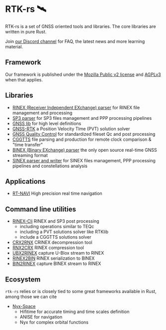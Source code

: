 RTK-rs 🛰️
==========

RTK-rs is a set of GNSS oriented tools and libraries. The core libraries are written in pure Rust.

Join [our Discord channel](https://discord.gg/VwuKPcw6) for FAQ, the latest news and more learning material.

## Framework

Our framework is published under the [Mozilla Public v2 license](https://www.mozilla.org/en-US/MPL/2.0/)
and [AGPLv3](https://www.gnu.org/licenses/agpl-3.0.en.html) when that applies.

## Libraries

- [RINEX (Receiver Independent EXchange) parser](https://github.com/rtk-rs/rinex) for RINEX file management and processing
- [SP3 parser](https://github.com/rtk-rs/sp3) for SP3 files management and PPP processing pipelines 
- [GNSS lib](https://github.com/rtk-rs/gnss) for high level definitions
- [GNSS-RTK](https://github.com/rtk-rs/gnss-rtk) a Position Velocity TIme (PVT) solution solver
- [GNSS Quality Control](https://github.com/rtk-rs/gnss-qc) for standardized fileset Qc and post processing
- [CGGTTS](https://github.com/rtk-rs/cggtts) file parsing and production for remote clock comparison & "time transfer"
- [BINEX (Binary EXchange) parser](https://github.com/rtk-rs/binex) the only open source real-time GNSS streaming format
- [SINEX parser and writer](https://github.com/rtk-rs/sinex) for SINEX files management, PPP processing pipelines and constellations analysis

## Applications

- [RT-NAVI](https://github.com/rtk-rs/rt-navi) High precision real time navigation

## Command line utilities

- [RINEX-Cli](https://github.com/rtk-rs/rinex-cli) RINEX and SP3 post processing
  - including operations similar to TEQc
  - including a PVT solutions solver like RTKlib
  - include a CGGTTS solutions solver
- [CRX2RNX](https://github.com/rtk-rs/crx2rnx) CRINEX decompression tool
- [RNX2CRX](https://github.com/rtk-rs/rnx2crx) RINEX compression tool
- [UBX2RINEX](https://github.com/rtk-rs/ubx2rinex) capture U-Blox stream to RINEX
- [RINEX2BIN](https://github.com/rtk-rs/rinex2bin) RINEX serialization to BINEX
- [BIN2RINEX](https://github.com/rtk-rs/bin2rinex) capture BINEX stream to RINEX

## Ecosystem

`rtk-rs` relies or is closely tied to some great frameworks available
in Rust, among those we can cite

- [Nyx-Space](https://github.com/nyx-space/)
  - Hifitime for accurate timing and time scales definition
  - ANISE for navigation
  - Nyx for complex orbital functions
